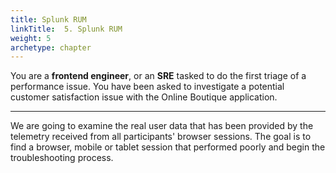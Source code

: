 ```yaml
---
title: Splunk RUM
linkTitle:  5. Splunk RUM
weight: 5
archetype: chapter
---
```


You are a **frontend engineer**, or an **SRE** tasked to do the first triage of a performance issue. You have been asked to investigate a potential customer satisfaction issue with the Online Boutique application.

---

We are going to examine the real user data that has been provided by the telemetry received from all participants' browser sessions. The goal is to find a browser, mobile or tablet session that performed poorly and begin the troubleshooting process.
